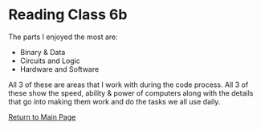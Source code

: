 # Reading Class 6b

The parts I enjoyed the most are:
- Binary & Data
- Circuits and Logic
- Hardware and Software

All 3 of these are areas that I work with during the code process. All 3 of these show the speed, ability & power of computers along with the details that go into making them work and do the tasks we all use daily.

[Return to Main Page](README.md)